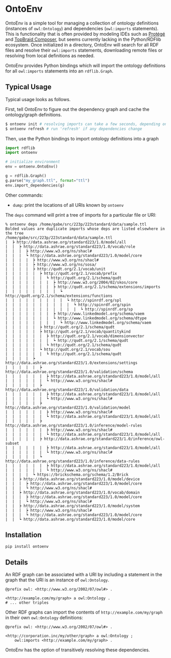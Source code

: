 # OntoEnv

OntoEnv is a simple tool for managing a collection of ontology definitions (instances of `owl:Ontology`) and dependencies (`owl:imports` statements). This is functionality that is often provided by modeling IDEs such as [Protégé](https://protege.stanford.edu/) and [TopBraid Composer](https://www.topquadrant.com/products/topbraid-composer/), but seems currently lacking in the Python/RDFlib ecosystem. Once initialized in a directory, OntoEnv will search for all RDF files and resolve their `owl:imports` statements, downloading remote files or resolving from local definitions as needed.

OntoEnv provides Python bindings which will import the ontology definitions for all `owl:imports` statements into an `rdflib.Graph`.

## Typical Usage

Typical usage looks as follows.

First, tell OntoEnv to figure out the dependency graph and cache the ontology/graph definitions.

```bash
$ ontoenv init # resolving imports can take a few seconds, depending on the number of dependencies
$ ontoenv refresh # run 'refresh' if any dependencies change
```

Then, use the Python bindings to import ontology definitions into a graph

```python
import rdflib
import ontoenv

# initialize environment
env = ontoenv.OntoEnv()

g = rdflib.Graph()
g.parse("my_graph.ttl", format="ttl")
env.import_dependencies(g)
```

Other commands:
- `dump`: print the locations of all URIs known by `ontoenv`

The `deps` command will print a tree of imports for a particular file or URI:

```
% ontoenv deps /home/gabe/src/223p/223standard/data/sample.ttl
Bolded values are duplicate imports whose deps are listed elsewhere in the tree
/home/gabe/src/223p/223standard/data/sample.ttl
|  ┝ http://data.ashrae.org/standard223/1.0/model/all
|  |  ┝ http://data.ashrae.org/standard223/1.0/vocab/role
|  |  |  ┝ http://www.w3.org/ns/shacl#
|  |  |  ┕ http://data.ashrae.org/standard223/1.0/model/core
|  |  |  |  ┝ http://www.w3.org/ns/shacl#
|  |  |  |  ┝ http://www.w3.org/ns/sosa/
|  |  |  |  ┝ http://qudt.org/2.1/vocab/unit
|  |  |  |  |  ┝ http://qudt.org/2.1/vocab/prefix
|  |  |  |  |  |  ┕ http://qudt.org/2.1/schema/qudt
|  |  |  |  |  |  |  ┝ http://www.w3.org/2004/02/skos/core
|  |  |  |  |  |  |  ┝ http://qudt.org/2.1/schema/extensions/imports
|  |  |  |  |  |  |  |  ┕ http://qudt.org/2.1/schema/extensions/functions
|  |  |  |  |  |  |  |  |  ┕ http://spinrdf.org/spl
|  |  |  |  |  |  |  |  |  |  ┕ http://spinrdf.org/spin
|  |  |  |  |  |  |  |  |  |  |  ┕ http://spinrdf.org/sp
|  |  |  |  |  |  |  ┝ http://www.linkedmodel.org/schema/vaem
|  |  |  |  |  |  |  ┕ http://www.linkedmodel.org/schema/dtype
|  |  |  |  |  |  |  |  ┕ http://www.linkedmodel.org/schema/vaem
|  |  |  |  |  ┝ http://qudt.org/2.1/schema/qudt
|  |  |  |  |  ┝ http://qudt.org/2.1/vocab/quantitykind
|  |  |  |  |  |  ┝ http://qudt.org/2.1/vocab/dimensionvector
|  |  |  |  |  |  |  ┕ http://qudt.org/2.1/schema/qudt
|  |  |  |  |  |  ┕ http://qudt.org/2.1/schema/qudt
|  |  |  |  |  ┕ http://qudt.org/2.1/vocab/sou
|  |  |  |  |  |  ┕ http://qudt.org/2.1/schema/qudt
|  |  |  |  ┝ http://data.ashrae.org/standard223/1.0/extensions/settings
|  |  |  |  |  ┝ http://data.ashrae.org/standard223/1.0/validation/schema
|  |  |  |  |  |  ┝ http://data.ashrae.org/standard223/1.0/model/all
|  |  |  |  |  |  ┕ http://www.w3.org/ns/shacl#
|  |  |  |  |  ┝ http://data.ashrae.org/standard223/1.0/validation/data
|  |  |  |  |  |  ┝ http://data.ashrae.org/standard223/1.0/model/all
|  |  |  |  |  |  ┕ http://www.w3.org/ns/shacl#
|  |  |  |  |  ┝ http://data.ashrae.org/standard223/1.0/validation/model
|  |  |  |  |  |  ┝ http://www.w3.org/ns/shacl#
|  |  |  |  |  |  ┕ http://data.ashrae.org/standard223/1.0/model/all
|  |  |  |  |  ┝ http://data.ashrae.org/standard223/1.0/inference/model-rules
|  |  |  |  |  |  ┝ http://www.w3.org/ns/shacl#
|  |  |  |  |  |  ┕ http://data.ashrae.org/standard223/1.0/model/all
|  |  |  |  |  ┝ http://data.ashrae.org/standard223/1.0/inference/owl-subset
|  |  |  |  |  |  ┝ http://data.ashrae.org/standard223/1.0/model/all
|  |  |  |  |  |  ┕ http://www.w3.org/ns/shacl#
|  |  |  |  |  ┕ http://data.ashrae.org/standard223/1.0/inference/data-rules
|  |  |  |  |  |  ┝ http://data.ashrae.org/standard223/1.0/model/all
|  |  |  |  |  |  ┕ http://www.w3.org/ns/shacl#
|  |  |  |  ┕ https://brickschema.org/schema/1.2/Brick
|  |  ┝ http://data.ashrae.org/standard223/1.0/model/device
|  |  |  ┝ http://data.ashrae.org/standard223/1.0/model/core
|  |  |  ┕ http://www.w3.org/ns/shacl#
|  |  ┝ http://data.ashrae.org/standard223/1.0/vocab/domain
|  |  |  ┝ http://data.ashrae.org/standard223/1.0/model/core
|  |  |  ┕ http://www.w3.org/ns/shacl#
|  |  ┝ http://data.ashrae.org/standard223/1.0/model/system
|  |  |  ┝ http://www.w3.org/ns/shacl#
|  |  |  ┕ http://data.ashrae.org/standard223/1.0/model/core
|  |  ┕ http://data.ashrae.org/standard223/1.0/model/core
```

## Installation

```
pip install ontoenv
```

## Details

An RDF graph can be associated with a URI by including a statement in the graph that the URI is an instance of `owl:Ontology`.

```ttl
@prefix owl: <http://www.w3.org/2002/07/owl#> .

<http://example.com/my/graph> a owl:Ontology .
# ... other triples
```

Other RDF graphs can import the contents of `http://example.com/my/graph` in their own `owl:Ontology` definitions:

```ttl
@prefix owl: <http://www.w3.org/2002/07/owl#> .

<http://corporation.inc/my/other/graph> a owl:Ontology ;
    owl:imports <http://example.com/my/graph> .
```

OntoEnv has the option of transitively resolving these dependencies.
